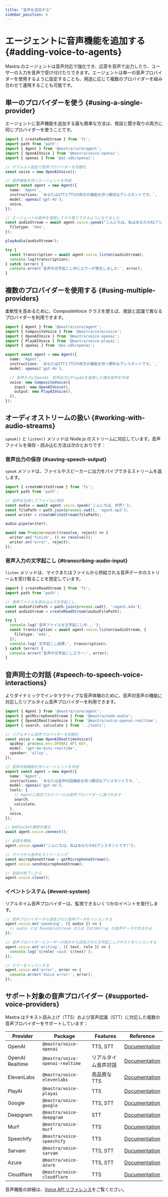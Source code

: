 ```yaml
---
title: "音声を追加する"
sidebar_position: 6
---
```


# エージェントに音声機能を追加する \{#adding-voice-to-agents\}

Mastra のエージェントは音声対応で強化でき、応答を音声で出力したり、ユーザーの入力を音声で受け付けたりできます。エージェントは単一の音声プロバイダーを使用するように設定することも、用途に応じて複数のプロバイダーを組み合わせて運用することも可能です。

## 単一のプロバイダーを使う \{#using-a-single-provider\}

エージェントに音声機能を追加する最も簡単な方法は、発話と聞き取りの両方に同じプロバイダーを使うことです。

```typescript
import { createReadStream } from 'fs';
import path from 'path';
import { Agent } from '@mastra/core/agent';
import { OpenAIVoice } from '@mastra/voice-openai';
import { openai } from '@ai-sdk/openai';

// デフォルト設定で音声プロバイダーを初期化
const voice = new OpenAIVoice();

// 音声機能を持つエージェントを作成
export const agent = new Agent({
  name: 'Agent',
  instructions: `あなたはSTTとTTSの両方の機能を持つ親切なアシスタントです。`,
  model: openai('gpt-4o'),
  voice,
});

// エージェントは音声を使用してやり取りできるようになりました
const audioStream = await agent.voice.speak("こんにちは、私はあなたのAIアシスタントです!", {
  filetype: 'm4a',
});

playAudio(audioStream!);

try {
  const transcription = await agent.voice.listen(audioStream);
  console.log(transcription);
} catch (error) {
  console.error('音声の文字起こし中にエラーが発生しました:', error);
}
```

## 複数のプロバイダーを使用する \{#using-multiple-providers\}

柔軟性を高めるために、CompositeVoice クラスを使えば、発話と認識で異なるプロバイダーを利用できます。

```typescript
import { Agent } from '@mastra/core/agent';
import { CompositeVoice } from '@mastra/core/voice';
import { OpenAIVoice } from '@mastra/voice-openai';
import { PlayAIVoice } from '@mastra/voice-playai';
import { openai } from '@ai-sdk/openai';

export const agent = new Agent({
  name: 'Agent',
  instructions: `あなたはSTTとTTSの両方の機能を持つ便利なアシスタントです。`,
  model: openai('gpt-4o'),

  // 音声入力にOpenAI、音声出力にPlayAIを使用した複合音声を作成
  voice: new CompositeVoice({
    input: new OpenAIVoice(),
    output: new PlayAIVoice(),
  }),
});
```

## オーディオストリームの扱い \{#working-with-audio-streams\}

`speak()` と `listen()` メソッドは Node.js のストリームに対応しています。音声ファイルを保存・読み込む方法は次のとおりです：

### 音声出力の保存 \{#saving-speech-output\}

`speak` メソッドは、ファイルやスピーカーに出力をパイプできるストリームを返します。

```typescript
import { createWriteStream } from 'fs';
import path from 'path';

// 音声を生成してファイルに保存
const audio = await agent.voice.speak('こんにちは、世界!');
const filePath = path.join(process.cwd(), 'agent.mp3');
const writer = createWriteStream(filePath);

audio.pipe(writer);

await new Promise<void>((resolve, reject) => {
  writer.on('finish', () => resolve());
  writer.on('error', reject);
});
```

### 音声入力の文字起こし \{#transcribing-audio-input\}

`listen` メソッドは、マイクまたはファイルから供給される音声データのストリームを受け取ることを想定しています。

```typescript
import { createReadStream } from 'fs';
import path from 'path';

// 音声ファイルを読み込んで文字起こし
const audioFilePath = path.join(process.cwd(), '/agent.m4a');
const audioStream = createReadStream(audioFilePath);

try {
  console.log('音声ファイルを文字起こし中...');
  const transcription = await agent.voice.listen(audioStream, {
    filetype: 'm4a',
  });
  console.log('文字起こし結果:', transcription);
} catch (error) {
  console.error('音声の文字起こしエラー:', error);
}
```

## 音声同士の対話 \{#speech-to-speech-voice-interactions\}

よりダイナミックでインタラクティブな音声体験のために、音声対音声の機能に対応したリアルタイム音声プロバイダーを利用できます。

```typescript
import { Agent } from '@mastra/core/agent';
import { getMicrophoneStream } from '@mastra/node-audio';
import { OpenAIRealtimeVoice } from '@mastra/voice-openai-realtime';
import { search, calculate } from '../tools';

// リアルタイム音声プロバイダーを初期化
const voice = new OpenAIRealtimeVoice({
  apiKey: process.env.OPENAI_API_KEY,
  model: 'gpt-4o-mini-realtime',
  speaker: 'alloy',
});

// 音声対話機能を持つエージェントを作成
export const agent = new Agent({
  name: 'Agent',
  instructions: `あなたは音声対話機能を持つ親切なアシスタントです。`,
  model: openai('gpt-4o'),
  tools: {
    // Agentに設定されたツールは音声プロバイダーに渡されます
    search,
    calculate,
  },
  voice,
});

// WebSocket接続を確立
await agent.voice.connect();

// 会話を開始
agent.voice.speak("こんにちは、私はあなたのAIアシスタントです!");

// マイクから音声をストリーミング
const microphoneStream = getMicrophoneStream();
agent.voice.send(microphoneStream);

// 会話が終了したら
agent.voice.close();
```

### イベントシステム \{#event-system\}

リアルタイム音声プロバイダーは、監視できるいくつかのイベントを発行します。

```typescript
// 音声プロバイダーから送信された音声データをリッスンする
agent.voice.on('speaking', ({ audio }) => {
  // audio には ReadableStream または Int16Array の音声データが含まれる
});

// 音声プロバイダーとユーザーの両方から送信された文字起こしテキストをリッスンする
agent.voice.on('writing', ({ text, role }) => {
  console.log(`${role} said: ${text}`);
});

// エラーをリッスンする
agent.voice.on('error', error => {
  console.error('Voice error:', error);
});
```

## サポート対象の音声プロバイダー \{#supported-voice-providers\}

Mastra はテキスト読み上げ（TTS）および音声認識（STT）に対応した複数の音声プロバイダーをサポートしています：

| Provider        | Package                         | Features                  | Reference                                              |
| --------------- | ------------------------------- | ------------------------- | ------------------------------------------------------ |
| OpenAI          | `@mastra/voice-openai`          | TTS, STT                  | [Documentation](/docs/reference/voice/openai)          |
| OpenAI Realtime | `@mastra/voice-openai-realtime` | リアルタイム音声対話       | [Documentation](/docs/reference/voice/openai-realtime) |
| ElevenLabs      | `@mastra/voice-elevenlabs`      | 高品質な TTS              | [Documentation](/docs/reference/voice/elevenlabs)      |
| PlayAI          | `@mastra/voice-playai`          | TTS                       | [Documentation](/docs/reference/voice/playai)          |
| Google          | `@mastra/voice-google`          | TTS, STT                  | [Documentation](/docs/reference/voice/google)          |
| Deepgram        | `@mastra/voice-deepgram`        | STT                       | [Documentation](/docs/reference/voice/deepgram)        |
| Murf            | `@mastra/voice-murf`            | TTS                       | [Documentation](/docs/reference/voice/murf)            |
| Speechify       | `@mastra/voice-speechify`       | TTS                       | [Documentation](/docs/reference/voice/speechify)       |
| Sarvam          | `@mastra/voice-sarvam`          | TTS, STT                  | [Documentation](/docs/reference/voice/sarvam)          |
| Azure           | `@mastra/voice-azure`           | TTS, STT                  | [Documentation](/docs/reference/voice/mastra-voice)    |
| Cloudflare      | `@mastra/voice-cloudflare`      | TTS                       | [Documentation](/docs/reference/voice/mastra-voice)    |

音声機能の詳細は、[Voice API リファレンス](/docs/reference/voice/mastra-voice)をご覧ください。